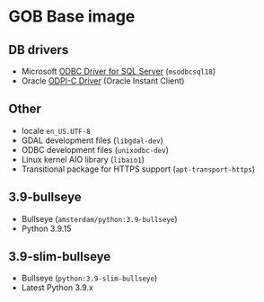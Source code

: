 # GOB Base image

## DB drivers
* Microsoft [ODBC Driver for SQL Server](https://docs.microsoft.com/en-us/sql/connect/odbc/microsoft-odbc-driver-for-sql-server) (`msodbcsql18`)
* Oracle [ODPI-C Driver](https://oracle.github.io/odpi/) (Oracle Instant Client)

## Other
* locale `en_US.UTF-8`
* GDAL development files (`libgdal-dev`)
* ODBC development files (`unixodbc-dev`)
* Linux kernel AIO library (`libaio1`)
* Transitional package for HTTPS support (`apt-transport-https`)

## 3.9-bullseye
* Bullseye (`amsterdam/python:3.9-bullseye`)
* Python 3.9.15

## 3.9-slim-bullseye
* Bullseye (`python:3.9-slim-bullseye`)
* Latest Python 3.9.x
